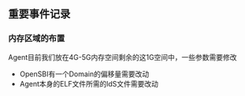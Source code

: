 ## 重要事件记录
### 内存区域的布置
Agent目前我们放在4G-5G内存空间剩余的这1G空间中，一些参数需要修改
- OpenSBI有一个Domain的偏移量需要改动
- Agent本身的ELF文件所需的ldS文件需要改动
